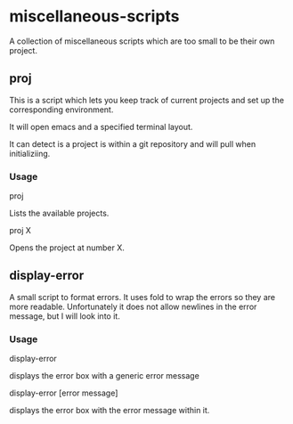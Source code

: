 # miscellaneous-scripts
A collection of miscellaneous scripts which are too small to be their own project. 

## proj
This is a script which lets you keep track of current projects and set up the corresponding environment. 

It will open emacs and a specified terminal layout.

It can detect is a project is within a git repository and will pull when initializiing. 

### Usage
proj

Lists the available projects.

proj X

Opens the project at number X. 

## display-error
A small script to format errors. It uses fold to wrap the errors so they are more readable. Unfortunately it does not allow newlines in the error message, but I will look into it.

### Usage

display-error

displays the error box with a generic error message

display-error [error message]

displays the error box with the error message within it. 
